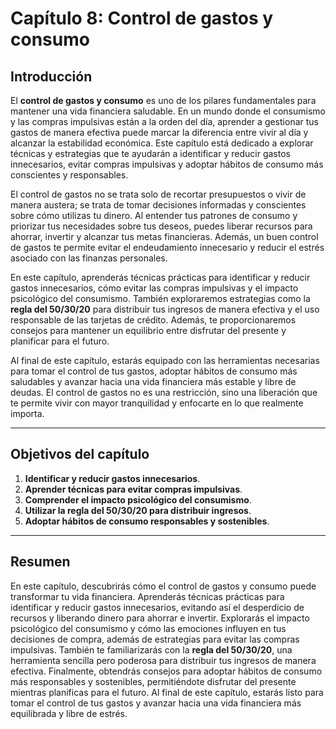 # Capítulo 8: Control de gastos y consumo

## Introducción

El **control de gastos y consumo** es uno de los pilares fundamentales para mantener una vida financiera saludable. En un mundo donde el consumismo y las compras impulsivas están a la orden del día, aprender a gestionar tus gastos de manera efectiva puede marcar la diferencia entre vivir al día y alcanzar la estabilidad económica. Este capítulo está dedicado a explorar técnicas y estrategias que te ayudarán a identificar y reducir gastos innecesarios, evitar compras impulsivas y adoptar hábitos de consumo más conscientes y responsables.

El control de gastos no se trata solo de recortar presupuestos o vivir de manera austera; se trata de tomar decisiones informadas y conscientes sobre cómo utilizas tu dinero. Al entender tus patrones de consumo y priorizar tus necesidades sobre tus deseos, puedes liberar recursos para ahorrar, invertir y alcanzar tus metas financieras. Además, un buen control de gastos te permite evitar el endeudamiento innecesario y reducir el estrés asociado con las finanzas personales.

En este capítulo, aprenderás técnicas prácticas para identificar y reducir gastos innecesarios, cómo evitar las compras impulsivas y el impacto psicológico del consumismo. También exploraremos estrategias como la **regla del 50/30/20** para distribuir tus ingresos de manera efectiva y el uso responsable de las tarjetas de crédito. Además, te proporcionaremos consejos para mantener un equilibrio entre disfrutar del presente y planificar para el futuro.

Al final de este capítulo, estarás equipado con las herramientas necesarias para tomar el control de tus gastos, adoptar hábitos de consumo más saludables y avanzar hacia una vida financiera más estable y libre de deudas. El control de gastos no es una restricción, sino una liberación que te permite vivir con mayor tranquilidad y enfocarte en lo que realmente importa.

---

## Objetivos del capítulo

1. **Identificar y reducir gastos innecesarios**.  
2. **Aprender técnicas para evitar compras impulsivas**.  
3. **Comprender el impacto psicológico del consumismo**.  
4. **Utilizar la regla del 50/30/20 para distribuir ingresos**.  
5. **Adoptar hábitos de consumo responsables y sostenibles**.  

---

## Resumen

En este capítulo, descubrirás cómo el control de gastos y consumo puede transformar tu vida financiera. Aprenderás técnicas prácticas para identificar y reducir gastos innecesarios, evitando así el desperdicio de recursos y liberando dinero para ahorrar e invertir. Explorarás el impacto psicológico del consumismo y cómo las emociones influyen en tus decisiones de compra, además de estrategias para evitar las compras impulsivas. También te familiarizarás con la **regla del 50/30/20**, una herramienta sencilla pero poderosa para distribuir tus ingresos de manera efectiva. Finalmente, obtendrás consejos para adoptar hábitos de consumo más responsables y sostenibles, permitiéndote disfrutar del presente mientras planificas para el futuro. Al final de este capítulo, estarás listo para tomar el control de tus gastos y avanzar hacia una vida financiera más equilibrada y libre de estrés.
